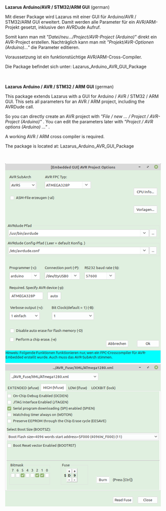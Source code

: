 
<b>Lazarus Arduino/AVR / STM32/ARM GUI</b> (german)

Mit dieser Package wird Lazarus mit einer GUI für Arduino/AVR / STM32/ARM GUI erweitert.
Damit werden alle Parameter für ein AVR/ARM-Projekt gesetzt, inklusive den AVRDude Aufruf.

Somit kann man mit <i>"Datei/neu.../Project/AVR-Project (Arduino)"</i> direkt ein AVR-Project erstellen.
Nachträglich kann man mit <i>"Projekt/AVR-Optionen (Arduino)..."</i> die Parameter editieren.

Voraussetzung ist ein funktionstüchtige AVR/ARM-Cross-Compiler.

Die Package befindet sich unter: Lazarus_Arduino_AVR_GUI_Package
<br><br><br>


<b> Lazarus Arduino / AVR / STM32 / ARM GUI </b> (german)

This package extends Lazarus with a GUI for Arduino / AVR / STM32 / ARM GUI.
This sets all parameters for an AVR / ARM project, including the AVRDude call.

So you can directly create an AVR project with <i> "File / new ... / Project / AVR-Project (Arduino)" </i>.
You can edit the parameters later with <i> "Project / AVR options (Arduino) ..." </i>.

A working AVR / ARM cross compiler is required.

The package is located at: Lazarus_Arduino_AVR_GUI_Package
<br><br><br>

<img src="avr_package.png">
<img src="avr_fuse.png">

